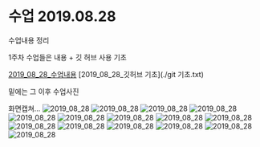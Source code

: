 # 수업 2019.08.28
수업내용 정리



1주차 수업들은 내용 + 깃 허브 사용 기초

[2019_08_28_수업내용](./2019_08_28.txt)
[2019_08_28_깃허브 기초](./git 기초.txt)

<!-- 
html 태그와 동일하다. 
<img src = "./images/2019_08_28_1.jpg" alt="2019_08_28"/> -->

밑에는 그 이후 수업사진

화면캡쳐...
![2019_08_28](./images/2019_08_28_1.jpg)
![2019_08_28](./images/2019_08_28_2.jpg)
![2019_08_28](./images/2019_08_28_3.jpg)
![2019_08_28](./images/2019_08_28_4.jpg)
![2019_08_28](./images/2019_08_28_5.jpg)
![2019_08_28](./images/2019_08_28_6.jpg)
![2019_08_28](./images/2019_08_28_7.jpg)
![2019_08_28](./images/2019_08_28_8.jpg)
![2019_08_28](./images/2019_08_28_9.jpg)
![2019_08_28](./images/2019_08_28_10.jpg)
![2019_08_28](./images/2019_08_28_11.jpg)
![2019_08_28](./images/2019_08_28_12.jpg)
![2019_08_28](./images/2019_08_28_13.jpg)
![2019_08_28](./images/2019_08_28_14.jpg)
![2019_08_28](./images/2019_08_28_15.jpg)
